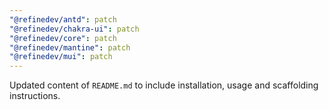 ```yaml
---
"@refinedev/antd": patch
"@refinedev/chakra-ui": patch
"@refinedev/core": patch
"@refinedev/mantine": patch
"@refinedev/mui": patch
---
```


Updated content of `README.md` to include installation, usage and scaffolding instructions.
